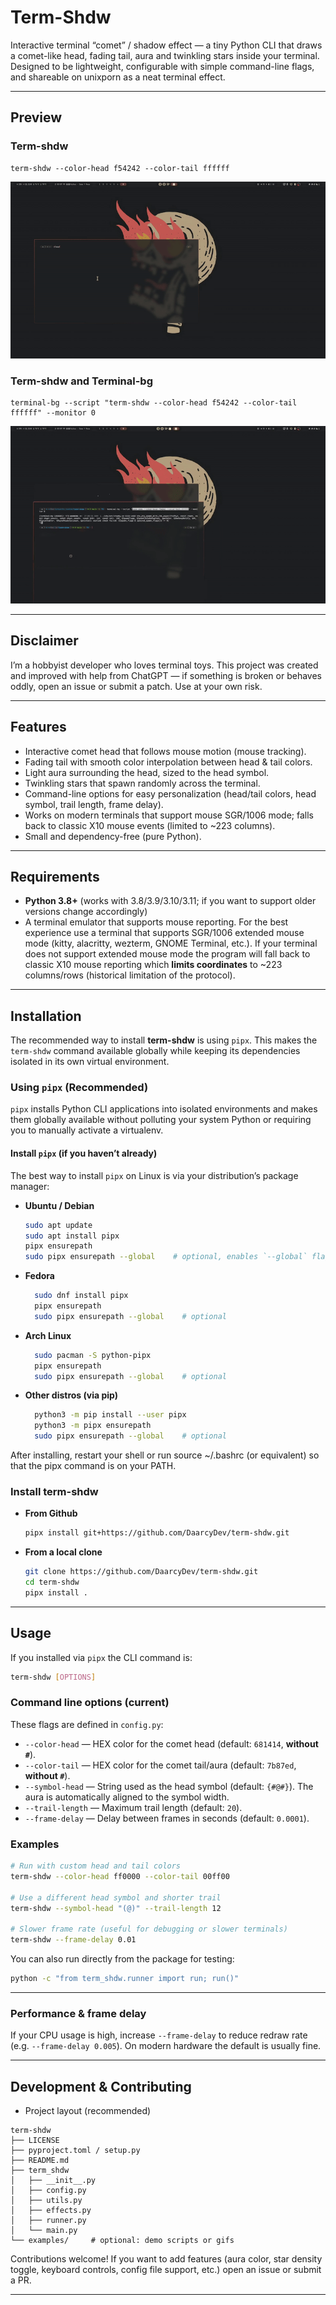 # Term-Shdw

Interactive terminal “comet” / shadow effect — a tiny Python CLI that draws a comet-like head, fading tail, aura and twinkling stars inside your terminal.
Designed to be lightweight, configurable with simple command-line flags, and shareable on unixporn as a neat terminal effect.

---

## Preview
### Term-shdw
	term-shdw --color-head f54242 --color-tail ffffff  
  ![terminal-bg running cava](term-shdw.gif)

### Term-shdw and Terminal-bg
	terminal-bg --script "term-shdw --color-head f54242 --color-tail ffffff" --monitor 0
  ![terminal-bg running lavat](term-shdw--terminal-bg.gif)

---

## Disclaimer

I’m a hobbyist developer who loves terminal toys. This project was created and improved with help from ChatGPT — if something is broken or behaves oddly, open an issue or submit a patch. Use at your own risk.

---

## Features

* Interactive comet head that follows mouse motion (mouse tracking).
* Fading tail with smooth color interpolation between head & tail colors.
* Light aura surrounding the head, sized to the head symbol.
* Twinkling stars that spawn randomly across the terminal.
* Command-line options for easy personalization (head/tail colors, head symbol, trail length, frame delay).
* Works on modern terminals that support mouse SGR/1006 mode; falls back to classic X10 mouse events (limited to \~223 columns).
* Small and dependency-free (pure Python).

---

## Requirements

* **Python 3.8+** (works with 3.8/3.9/3.10/3.11; if you want to support older versions change accordingly)
* A terminal emulator that supports mouse reporting. For the best experience use a terminal that supports SGR/1006 extended mouse mode (kitty, alacritty, wezterm, GNOME Terminal, etc.). If your terminal does not support extended mouse mode the program will fall back to classic X10 mouse reporting which **limits coordinates** to \~223 columns/rows (historical limitation of the protocol).

---


## Installation

The recommended way to install **term-shdw** is using `pipx`. This makes the `term-shdw` command available globally while keeping its dependencies isolated in its own virtual environment.

### Using `pipx` (Recommended)

`pipx` installs Python CLI applications into isolated environments and makes them globally available without polluting your system Python or requiring you to manually activate a virtualenv.

#### Install `pipx` (if you haven’t already)

The best way to install `pipx` on Linux is via your distribution’s package manager:

- **Ubuntu / Debian**  
  ```bash
  sudo apt update
  sudo apt install pipx
  pipx ensurepath
  sudo pipx ensurepath --global    # optional, enables `--global` flag

- **Fedora**  
  ```bash
    sudo dnf install pipx
    pipx ensurepath
    sudo pipx ensurepath --global    # optional

- **Arch Linux**  
  ```bash
    sudo pacman -S python-pipx
    pipx ensurepath
    sudo pipx ensurepath --global    # optional

- **Other distros (via pip)**  
  ```bash
    python3 -m pip install --user pipx
    python3 -m pipx ensurepath
    sudo pipx ensurepath --global    # optional

After installing, restart your shell or run source ~/.bashrc (or equivalent) so that the pipx command is on your PATH.

### Install term-shdw
- **From Github** 
    ```bash
    pipx install git+https://github.com/DaarcyDev/term-shdw.git

- **From a local clone** 
    ```bash
    git clone https://github.com/DaarcyDev/term-shdw.git
    cd term-shdw
    pipx install .


---

## Usage

If you installed via `pipx` the CLI command is:

```bash
term-shdw [OPTIONS]
```

### Command line options (current)

These flags are defined in `config.py`:

* `--color-head` — HEX color for the comet head (default: `681414`, **without `#`**).
* `--color-tail` — HEX color for the comet tail/aura (default: `7b87ed`, **without `#`**).
* `--symbol-head` — String used as the head symbol (default: `{#@#}`). The aura is automatically aligned to the symbol width.
* `--trail-length` — Maximum trail length (default: `20`).
* `--frame-delay` — Delay between frames in seconds (default: `0.0001`).

### Examples

```bash
# Run with custom head and tail colors
term-shdw --color-head ff0000 --color-tail 00ff00

# Use a different head symbol and shorter trail
term-shdw --symbol-head "(@)" --trail-length 12

# Slower frame rate (useful for debugging or slower terminals)
term-shdw --frame-delay 0.01
```

You can also run directly from the package for testing:

```bash
python -c "from term_shdw.runner import run; run()"
```

---



### Performance & frame delay

If your CPU usage is high, increase `--frame-delay` to reduce redraw rate (e.g. `--frame-delay 0.005`). On modern hardware the default is usually fine.

---

## Development & Contributing

* Project layout (recommended)

```
term-shdw
├── LICENSE
├── pyproject.toml / setup.py
├── README.md
├── term_shdw
│   ├── __init__.py
│   ├── config.py
│   ├── utils.py
│   ├── effects.py
│   ├── runner.py
│   └── main.py
└── examples/     # optional: demo scripts or gifs
```

Contributions welcome! If you want to add features (aura color, star density toggle, keyboard controls, config file support, etc.) open an issue or submit a PR.

---
